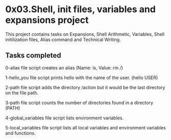 # 0x03.Shell, init files, variables and expansions project
This project contains tasks on Expansions, Shell Arithmetic, Variables, Shell initilization files, Alias command and Technical Writing.

## Tasks completed

0-alias file script creates an alias (Name: ls, Value: rm */*)

1-hello_you file script prints hello with the name of the user. (hello USER)

2-path file script adds the directory /action but it would be the last directory on the file path.

3-path file script counts the number of directories found in a directory (PATH)

4-global_variables file script lists environment variables.

5-local_variables file script lists all local variables and environment variables and functions.



